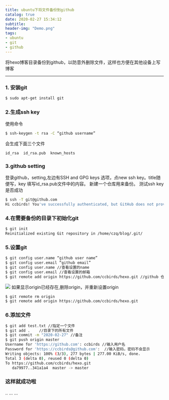 ```yaml
---
title: ubuntu下将文件备份到github
catalog: true
date: 2020-02-27 15:34:12
subtitle:
header-img: "Demo.png"
tags:
- ubuntu
- git
- github
---
```

将hexo博客目录备份到github，以防意外删除文件，这样也方便在其他设备上写博客

---


### 1. 安装git

```bash
$ sudo apt-get install git
```
### 2.生成ssh key 
使用命令
```bash
$ ssh-keygen -t rsa -C “github username”
```
会生成下面三个文件

```bash
id_rsa  id_rsa.pub  known_hosts
```
### 3.github setting
登录github，setting,左边有SSH and GPG keys 选项，点new
ssh key。title随便写，key 填写id_rsa.pub文件中的内容。
新建一个仓库用来备份。
测试ssh key是否成功

```bash
$ ssh -T git@github.com
Hi ccbirds! You've successfully authenticated, but GitHub does not provide shell access.
```

### 4.在需要备份的目录下初始化git
```bash
$ git init
Reinitialized existing Git repository in /home/czq/blog/.git/
```
### 5.设置git
```bash
$ git config user.name “github user name” 
$ git config user.email “github email”
$ git config user.name //查看设置的name
$ git config user.email //查看设置的邮箱
$ git remote add origin https://github.com/ccbirds/hexo.git //github 仓库地址 
```
![](1.png)
如果显示origin已经存在,删除origin，并重新设置origin
```bash
$ git remote rm origin 
$ git remote add origin https://github.com/ccbirds/hexo.git
```
### 6.添加文件
```bash
$ git add test.txt //指定一个文件
$ git add .    //目录下的所有文件
$ git commit -m "2020-02-27" //备注
$ git push origin master
Username for 'https://github.com': ccbirds //输入用户名
Password for 'https://ccbirds@github.com':  //输入密码，密码不会显示
Writing objects: 100% (3/3), 277 bytes | 277.00 KiB/s, done.
Total 3 (delta 0), reused 0 (delta 0)
To https://github.com/ccbirds/hexo.git
   da79977..341a1a4  master -> master
```
### 这样就成功啦




<head>
    ..
    <script src='//unpkg.com/valine/dist/Valine.min.js'></script>
    ...
</head>
<body>
    ...
    <div id="vcomments"></div>
    <script>
        new Valine({
            el: '#vcomments' ,
	    appId: 'vXidTKzEclYBf4IxomY5Vqo5-gzGzoHsz',
    	    appKey: 'YYe3hk4yLV5lQ3M5oO7tHE6t',
            notify:false, 
            verify:false, 
            avatar:'mp', 
            placeholder: 'ヾﾉ≧∀≦)o来啊，快活啊' 
        })
    </script>
</body>
